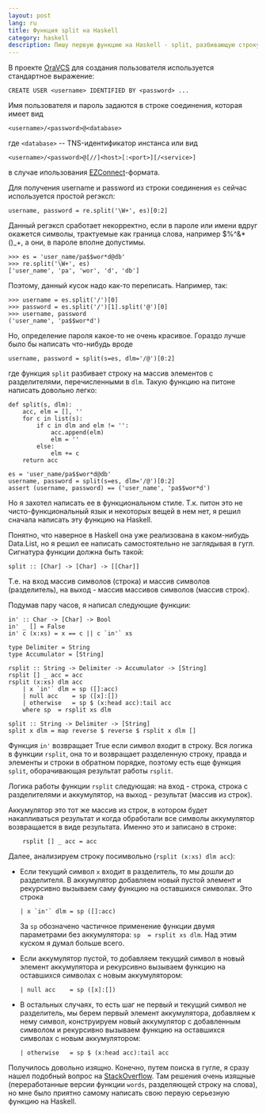 ```yaml
---
layout: post
lang: ru
title: Функция split на Haskell
category: haskell
description: Пишу первую функцию на Haskell - split, разбивающую строку на массив из строк.
---
```


В проекте [OraVCS] для создания пользователя используется стандартное выражение:

    CREATE USER <username> IDENTIFIED BY <password> ...

Имя пользователя и пароль задаются в строке соединения, которая имеет вид

    <username>/<password>@<database>

где `<database>` -- TNS-идентификатор инстанса или вид

    <username>/<password>@[//]<host>[:<port>][/<service>]
    
в случае ипользования [EZConnect]-формата.

Для получения username и password из строки соединения `es` сейчас используется простой регэксп:

    username, password = re.split('\W+', es)[0:2]

Данный регэксп сработает некорректно, если в пароле или имени вдруг окажется символы, трактуемые как граница слова, например $%^&*()_+, а они, в пароле вполне допустимы. 

    >>> es = 'user_name/pa$$wor*d@db'
    >>> re.split('\W+', es)
    ['user_name', 'pa', 'wor', 'd', 'db']

Поэтому, данный кусок надо как-то переписать. Например, так:

    >>> username = es.split('/')[0]
    >>> password = es.split('/')[1].split('@')[0]
    >>> username, password
    ('user_name', 'pa$$wor*d')

Но, определение пароля какое-то не очень красивое. Гораздо лучше было бы написать что-нибудь вроде

    username, password = split(s=es, dlm='/@')[0:2]
    
где функция `split` разбивает строку на массив элементов с разделителями, перечисленными в `dlm`. Такую функцию на питоне написать довольно легко:

    def split(s, dlm):
        acc, elm = [], ''
        for c in list(s):
            if c in dlm and elm != '':
                acc.append(elm)
                elm = ''
            else:
                elm += c
        return acc
    
    es = 'user_name/pa$$wor*d@db'
    username, password = split(s=es, dlm='/@')[0:2]
    assert (username, password) == ('user_name', 'pa$$wor*d')    

Но я захотел написать ее в функциональном стиле. Т.к. питон это не чисто-функциональный язык и некоторых вещей в нем нет, я решил сначала написать эту функцию на Haskell.

Понятно, что наверное в Haskell она уже реализована в каком-нибудь Data.List, но я решил ее написать самостоятельно не заглядывая в гугл. Сигнатура функции должна быть такой:

    split :: [Char] -> [Char] -> [[Char]]

Т.е. на вход массив символов (строка) и массив символов (разделитель), на выход - массив массивов символов (массив строк).

Подумав пару часов, я написал следующие функции:

    in' :: Char -> [Char] -> Bool
    in' _ [] = False
    in' c (x:xs) = x == c || c `in'` xs
    
    type Delimiter = String 
    type Accumulator = [String] 
    
    rsplit :: String -> Delimiter -> Accumulator -> [String]
    rsplit [] _ acc = acc
    rsplit (x:xs) dlm acc
        | x `in'` dlm = sp ([]:acc)
        | null acc    = sp ([x]:[])
        | otherwise   = sp $ (x:head acc):tail acc
        where sp  = rsplit xs dlm
    
    split :: String -> Delimiter -> [String]
    split x dlm = map reverse $ reverse $ rsplit x dlm []

Функция `in'` возвращает True если символ входит в строку. Вся логика в функции `rsplit`, она то и возвращает разделенную строку, правда и элементы и строки в обратном порядке, поэтому есть еще функция `split`, оборачивающая результат работы `rsplit`.

Логика работы функции `rsplit` следующая: на вход - строка, строка с разделителями и аккумулятор, на выход - результат (массив из строк). 

Аккумулятор это тот же массив из строк, в котором будет накапливаться результат и когда обработали все символы аккумулятор возвращается в виде результата. Именно это и записано в строке:

        rsplit [] _ acc = acc

Далее, анализируем строку посимвольно (`rsplit (x:xs) dlm acc`):

* Если текущий символ `x` входит в разделитель, то мы дошли до разделителя. В аккумулятор добавляем новый пустой элемент и рекурсивно вызываем саму функцию на оставшихся символах. Это строка

      | x `in'` dlm = sp ([]:acc)

   За `sp` обозначено частичное применение функции двумя параметрами без аккумулятора: `sp  = rsplit xs dlm`. Над этим куском я думал больше всего.

* Если аккумулятор пустой, то добавляем текущий символ в новый элемент аккумулятора и рекурсивно  вызываем функцию на оставшихся символах с новым аккумулятором:

      | null acc    = sp ([x]:[])

* В остальных случаях, то есть шаг не первый и текущий символ не разделитель, мы берем первый элемент аккумулятора, добавляем к нему символ, конструируем новый аккумулятор с добавленным символом и рекурсивно  вызываем функцию на оставшихся символах с новым аккумулятором:

      | otherwise   = sp $ (x:head acc):tail acc

Получилось довольно изящно. Конечно, путем поиска в гугле, я сразу нашел подобный вопрос на [StackOverflow]. Там решения очень изящные (переработанные версии функции `words`, разделяющей строку на слова), но мне было приятно самому написать свою первую серьезную функцию на Haskell.


[EZConnect]: http://www.orafaq.com/wiki/EZCONNECT
[OraVCS]: https://github.com/schmooser/OraVCS
[StackOverflow]: http://stackoverflow.com/questions/4978578/how-to-split-a-string-in-haskell
